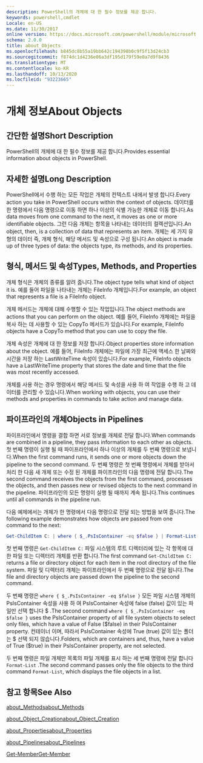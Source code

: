```yaml
---
description: PowerShell의 개체에 대 한 필수 정보를 제공 합니다.
keywords: powershell,cmdlet
Locale: en-US
ms.date: 11/30/2017
online version: https://docs.microsoft.com/powershell/module/microsoft.powershell.core/about/about_objects?view=powershell-7&WT.mc_id=ps-gethelp
schema: 2.0.0
title: about_Objects
ms.openlocfilehash: b845dc8b55a19bb642c194398b0c9f5f13d24cb3
ms.sourcegitcommit: f874dc1d4236e06a3df195d179f59e0a7d9f8436
ms.translationtype: MT
ms.contentlocale: ko-KR
ms.lasthandoff: 10/13/2020
ms.locfileid: "93223665"
---
```

# <a name="about-objects"></a><span data-ttu-id="08f72-104">개체 정보</span><span class="sxs-lookup"><span data-stu-id="08f72-104">About Objects</span></span>

## <a name="short-description"></a><span data-ttu-id="08f72-105">간단한 설명</span><span class="sxs-lookup"><span data-stu-id="08f72-105">Short Description</span></span>
<span data-ttu-id="08f72-106">PowerShell의 개체에 대 한 필수 정보를 제공 합니다.</span><span class="sxs-lookup"><span data-stu-id="08f72-106">Provides essential information about objects in PowerShell.</span></span>

## <a name="long-description"></a><span data-ttu-id="08f72-107">자세한 설명</span><span class="sxs-lookup"><span data-stu-id="08f72-107">Long Description</span></span>

<span data-ttu-id="08f72-108">PowerShell에서 수행 하는 모든 작업은 개체의 컨텍스트 내에서 발생 합니다.</span><span class="sxs-lookup"><span data-stu-id="08f72-108">Every action you take in PowerShell occurs within the context of objects.</span></span> <span data-ttu-id="08f72-109">데이터를 한 명령에서 다음 명령으로 이동 하면 하나 이상의 식별 가능한 개체로 이동 합니다.</span><span class="sxs-lookup"><span data-stu-id="08f72-109">As data moves from one command to the next, it moves as one or more identifiable objects.</span></span> <span data-ttu-id="08f72-110">그런 다음 개체는 항목을 나타내는 데이터의 컬렉션입니다.</span><span class="sxs-lookup"><span data-stu-id="08f72-110">An object, then, is a collection of data that represents an item.</span></span> <span data-ttu-id="08f72-111">개체는 세 가지 유형의 데이터 즉, 개체 형식, 해당 메서드 및 속성으로 구성 됩니다.</span><span class="sxs-lookup"><span data-stu-id="08f72-111">An object is made up of three types of data: the objects type, its methods, and its properties.</span></span>

## <a name="types-methods-and-properties"></a><span data-ttu-id="08f72-112">형식, 메서드 및 속성</span><span class="sxs-lookup"><span data-stu-id="08f72-112">Types, Methods, and Properties</span></span>

<span data-ttu-id="08f72-113">개체 형식은 개체의 종류를 알려 줍니다.</span><span class="sxs-lookup"><span data-stu-id="08f72-113">The object type tells what kind of object it is.</span></span> <span data-ttu-id="08f72-114">예를 들어 파일을 나타내는 개체는 FileInfo 개체입니다.</span><span class="sxs-lookup"><span data-stu-id="08f72-114">For example, an object that represents a file is a FileInfo object.</span></span>

<span data-ttu-id="08f72-115">개체 메서드는 개체에 대해 수행할 수 있는 작업입니다.</span><span class="sxs-lookup"><span data-stu-id="08f72-115">The object methods are actions that you can perform on the object.</span></span>
<span data-ttu-id="08f72-116">예를 들어, FileInfo 개체에는 파일을 복사 하는 데 사용할 수 있는 CopyTo 메서드가 있습니다.</span><span class="sxs-lookup"><span data-stu-id="08f72-116">For example, FileInfo objects have a CopyTo method that you can use to copy the file.</span></span>

<span data-ttu-id="08f72-117">개체 속성은 개체에 대 한 정보를 저장 합니다.</span><span class="sxs-lookup"><span data-stu-id="08f72-117">Object properties store information about the object.</span></span> <span data-ttu-id="08f72-118">예를 들어, FileInfo 개체에는 파일에 가장 최근에 액세스 한 날짜와 시간을 저장 하는 LastWriteTime 속성이 있습니다.</span><span class="sxs-lookup"><span data-stu-id="08f72-118">For example, FileInfo objects have a LastWriteTime property that stores the date and time that the file was most recently accessed.</span></span>

<span data-ttu-id="08f72-119">개체를 사용 하는 경우 명령에서 해당 메서드 및 속성을 사용 하 여 작업을 수행 하 고 데이터를 관리할 수 있습니다.</span><span class="sxs-lookup"><span data-stu-id="08f72-119">When working with objects, you can use their methods and properties in commands to take action and manage data.</span></span>

## <a name="objects-in-pipelines"></a><span data-ttu-id="08f72-120">파이프라인의 개체</span><span class="sxs-lookup"><span data-stu-id="08f72-120">Objects in Pipelines</span></span>

<span data-ttu-id="08f72-121">파이프라인에서 명령을 결합 하면 서로 정보를 개체로 전달 합니다.</span><span class="sxs-lookup"><span data-stu-id="08f72-121">When commands are combined in a pipeline, they pass information to each other as objects.</span></span> <span data-ttu-id="08f72-122">첫 번째 명령이 실행 될 때 파이프라인에서 하나 이상의 개체를 두 번째 명령으로 보냅니다.</span><span class="sxs-lookup"><span data-stu-id="08f72-122">When the first command runs, it sends one or more objects down the pipeline to the second command.</span></span> <span data-ttu-id="08f72-123">두 번째 명령은 첫 번째 명령에서 개체를 받아서 처리 한 다음 새 개체 또는 수정 된 개체를 파이프라인의 다음 명령에 전달 합니다.</span><span class="sxs-lookup"><span data-stu-id="08f72-123">The second command receives the objects from the first command, processes the objects, and then passes new or revised objects to the next command in the pipeline.</span></span>
<span data-ttu-id="08f72-124">파이프라인의 모든 명령이 실행 될 때까지 계속 됩니다.</span><span class="sxs-lookup"><span data-stu-id="08f72-124">This continues until all commands in the pipeline run.</span></span>

<span data-ttu-id="08f72-125">다음 예제에서는 개체가 한 명령에서 다음 명령으로 전달 되는 방법을 보여 줍니다.</span><span class="sxs-lookup"><span data-stu-id="08f72-125">The following example demonstrates how objects are passed from one command to the next:</span></span>

```powershell
Get-ChildItem C: | where { $_.PsIsContainer -eq $false } | Format-List
```

<span data-ttu-id="08f72-126">첫 번째 명령은 `Get-ChildItem C:` 파일 시스템의 루트 디렉터리에 있는 각 항목에 대 한 파일 또는 디렉터리 개체를 반환 합니다.</span><span class="sxs-lookup"><span data-stu-id="08f72-126">The first command `Get-ChildItem C:` returns a file or directory object for each item in the root directory of the file system.</span></span> <span data-ttu-id="08f72-127">파일 및 디렉터리 개체는 파이프라인에서 두 번째 명령으로 전달 됩니다.</span><span class="sxs-lookup"><span data-stu-id="08f72-127">The file and directory objects are passed down the pipeline to the second command.</span></span>

<span data-ttu-id="08f72-128">두 번째 명령은 `where { $_.PsIsContainer -eq $false }` 모든 파일 시스템 개체의 PsIsContainer 속성을 사용 하 여 PsIsContainer 속성에 false (false) 값이 있는 파일만 선택 합니다 \$ .</span><span class="sxs-lookup"><span data-stu-id="08f72-128">The second command `where { $_.PsIsContainer -eq $false }` uses the PsIsContainer property of all file system objects to select only files, which have a value of False (\$false) in their PsIsContainer property.</span></span> <span data-ttu-id="08f72-129">컨테이너 이며, 따라서 PsIsContainer 속성에 True (true) 값이 있는 폴더는 \$ 선택 되지 않습니다.</span><span class="sxs-lookup"><span data-stu-id="08f72-129">Folders, which are containers and, thus, have a value of True (\$true) in their PsIsContainer property, are not selected.</span></span>

<span data-ttu-id="08f72-130">두 번째 명령은 파일 개체만 목록의 파일 개체를 표시 하는 세 번째 명령에 전달 합니다 `Format-List` .</span><span class="sxs-lookup"><span data-stu-id="08f72-130">The second command passes only the file objects to the third command `Format-List`, which displays the file objects in a list.</span></span>

## <a name="see-also"></a><span data-ttu-id="08f72-131">참고 항목</span><span class="sxs-lookup"><span data-stu-id="08f72-131">See Also</span></span>

[<span data-ttu-id="08f72-132">about_Methods</span><span class="sxs-lookup"><span data-stu-id="08f72-132">about_Methods</span></span>](about_Methods.md)

[<span data-ttu-id="08f72-133">about_Object_Creation</span><span class="sxs-lookup"><span data-stu-id="08f72-133">about_Object_Creation</span></span>](about_Object_Creation.md)

[<span data-ttu-id="08f72-134">about_Properties</span><span class="sxs-lookup"><span data-stu-id="08f72-134">about_Properties</span></span>](about_Properties.md)

[<span data-ttu-id="08f72-135">about_Pipelines</span><span class="sxs-lookup"><span data-stu-id="08f72-135">about_Pipelines</span></span>](about_Pipelines.md)

[<span data-ttu-id="08f72-136">Get-Member</span><span class="sxs-lookup"><span data-stu-id="08f72-136">Get-Member</span></span>](xref:Microsoft.PowerShell.Utility.Get-Member)
